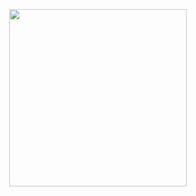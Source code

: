 <img src="https://github.com/SanjeethDev/Pluto-Assistant/assets/91370632/afcfde18-6b74-4af5-8ae4-1a8798702618" width="320">
